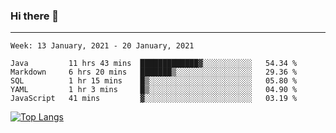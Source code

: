 ### Hi there 👋
---
<!--START_SECTION:waka-->
```text
Week: 13 January, 2021 - 20 January, 2021

Java         11 hrs 43 mins  █████████████▓░░░░░░░░░░░   54.34 % 
Markdown     6 hrs 20 mins   ███████▒░░░░░░░░░░░░░░░░░   29.36 % 
SQL          1 hr 15 mins    █▒░░░░░░░░░░░░░░░░░░░░░░░   05.80 % 
YAML         1 hr 3 mins     █▒░░░░░░░░░░░░░░░░░░░░░░░   04.90 % 
JavaScript   41 mins         ▓░░░░░░░░░░░░░░░░░░░░░░░░   03.19 % 
```
<!--END_SECTION:waka-->

[![Top Langs](https://github-readme-stats.vercel.app/api/top-langs/?username=HyunAh-iia&layout=compact)](https://github.com/anuraghazra/github-readme-stats)
<!--
**HyunAh-iia/HyunAh-iia** is a ✨ _special_ ✨ repository because its `README.md` (this file) appears on your GitHub profile.

Here are some ideas to get you started:

- 🔭 I’m currently working on ...
- 🌱 I’m currently learning ...
- 👯 I’m looking to collaborate on ...
- 🤔 I’m looking for help with ...
- 💬 Ask me about ...
- 📫 How to reach me: ...
- 😄 Pronouns: ...
- ⚡ Fun fact: ...
-->
